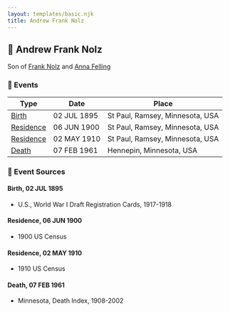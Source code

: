 ```yaml
---
layout: templates/basic.njk
title: Andrew Frank Nolz
---
```

## 🔵 Andrew Frank Nolz

Son of [Frank Nolz](/people/6/61628928) and [Anna Felling](/people/1/1735561)

### 📆 Events

Type | Date | Place
------ | ------ | ------
[Birth](#event-44a4bb13-9a98-43a5-b59f-b5172484972b) | 02 JUL 1895 | St Paul, Ramsey, Minnesota, USA
[Residence](#event-34e4ba06-7765-44aa-8e3e-dbabced2c616) | 06 JUN 1900 | St Paul, Ramsey, Minnesota, USA
[Residence](#event-a4588d62-29c4-4799-a274-82c3036ae954) | 02 MAY 1910 | St Paul, Ramsey, Minnesota, USA
[Death](#event-40c876a6-50cc-4062-afcb-457194f2b394) | 07 FEB 1961 | Hennepin, Minnesota, USA

### 📰 Event Sources

#### <a id="event-44a4bb13-9a98-43a5-b59f-b5172484972b"></a> Birth, 02 JUL 1895
* U.S., World War I Draft Registration Cards, 1917-1918

#### <a id="event-34e4ba06-7765-44aa-8e3e-dbabced2c616"></a> Residence, 06 JUN 1900
* 1900 US Census

#### <a id="event-a4588d62-29c4-4799-a274-82c3036ae954"></a> Residence, 02 MAY 1910
* 1910 US Census

#### <a id="event-40c876a6-50cc-4062-afcb-457194f2b394"></a> Death, 07 FEB 1961
* Minnesota, Death Index, 1908-2002